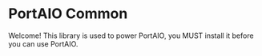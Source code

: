# PortAIO Common
Welcome! This library is used to power PortAIO, you MUST install it before you can use PortAIO.
